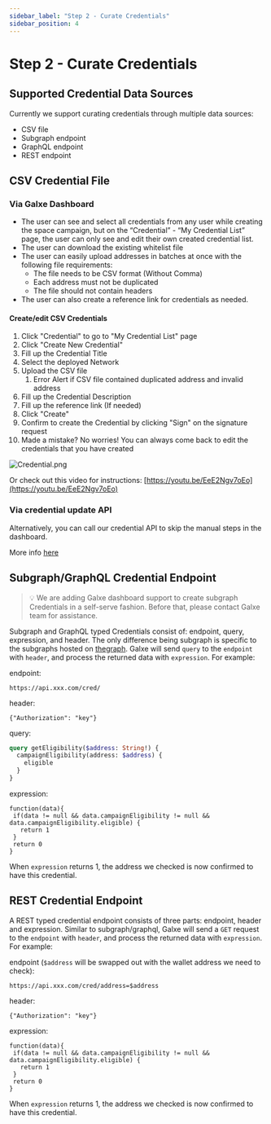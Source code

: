 ```yaml
---
sidebar_label: "Step 2 - Curate Credentials"
sidebar_position: 4
---
```


# Step 2 - Curate Credentials

## Supported Credential Data Sources

Currently we support curating credentials through multiple data sources:

- CSV file
- Subgraph endpoint
- GraphQL endpoint
- REST endpoint

## CSV Credential File

### Via Galxe Dashboard

- The user can see and select all credentials from any user while creating the space campaign, but on the “Credential” - “My Credential List” page, the user can only see and edit their own created credential list.
- The user can download the existing whitelist file
- The user can easily upload addresses in batches at once with the following file requirements:
  - The file needs to be CSV format (Without Comma)
  - Each address must not be duplicated
  - The file should not contain headers
- The user can also create a reference link for credentials as needed.

#### Create/edit CSV Credentials

1. Click "Credential" to go to "My Credential List" page
2. Click "Create New Credential"
3. Fill up the Credential Title
4. Select the deployed Network
5. Upload the CSV file
   1. Error Alert if CSV file contained duplicated address and invalid address
6. Fill up the Credential Description
7. Fill up the reference link (If needed)
8. Click "Create"
9. Confirm to create the Credential by clicking "Sign" on the signature request
10. Made a mistake? No worries! You can always come back to edit the credentials that you have created

![Credential.png](assets/Credential.png)

Or check out this video for instructions: [https://youtu.be/EeE2Ngv7oEo](https://youtu.be/EeE2Ngv7oEo)

### Via credential update API

Alternatively, you can call our credential API to skip the manual steps in the dashboard.

More info [here](../../developer/guide/api-cred-items-update)

## Subgraph/GraphQL Credential Endpoint

> 💡 We are adding Galxe dashboard support to create subgraph Credentials in a self-serve fashion. Before that, please contact Galxe team for assistance.

Subgraph and GraphQL typed Credentials consist of: endpoint, query, expression, and header. The only difference being subgraph is specific to the subgraphs hosted on [thegraph](https://thegraph.com/). Galxe will send `query` to the `endpoint` with `header`, and process the returned data with `expression`. For example:

endpoint:

```
https://api.xxx.com/cred/
```

header:

```tsx
{"Authorization": "key"}
```

query:

```graphql
query getEligibility($address: String!) {
  campaignEligibility(address: $address) {
    eligible
  }
}
```

expression:

```tsx
function(data){
 if(data != null && data.campaignEligibility != null && data.campaignEligibility.eligible) {
   return 1
 }
 return 0
}
```

When `expression` returns 1, the address we checked is now confirmed to have this credential.

## REST Credential Endpoint

A REST typed credential endpoint consists of three parts: endpoint, header and expression. Similar to subgraph/graphql, Galxe will send a `GET` request to the `endpoint` with `header`, and process the returned data with `expression`. For example:

endpoint (`$address` will be swapped out with the wallet address we need to check):

```
https://api.xxx.com/cred/address=$address
```

header:

```tsx
{"Authorization": "key"}
```

expression:

```tsx
function(data){
 if(data != null && data.campaignEligibility != null && data.campaignEligibility.eligible) {
   return 1
 }
 return 0
}
```

When `expression` returns 1, the address we checked is now confirmed to have this credential.
